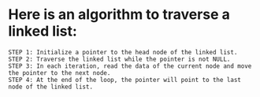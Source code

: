 # Here is an algorithm to traverse a linked list:

```
STEP 1: Initialize a pointer to the head node of the linked list.
STEP 2: Traverse the linked list while the pointer is not NULL.
STEP 3: In each iteration, read the data of the current node and move the pointer to the next node.
STEP 4: At the end of the loop, the pointer will point to the last node of the linked list.
```
